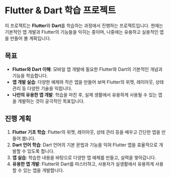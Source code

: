 # Flutter & Dart 학습 프로젝트

이 프로젝트는 **Flutter**와 **Dart**를 학습하는 과정에서 진행하는 프로젝트입니다. 현재는 기본적인 앱 개발과 Flutter의 기능들을 익히는 중이며, 나중에는 유용하고 실용적인 앱을 만들어 볼 계획입니다.

## 목표

- **Flutter와 Dart 이해**: 모바일 앱 개발에 필요한 Flutter와 Dart의 기본적인 개념과 기능을 학습합니다.
- **앱 개발 실습**: 다양한 예제와 작은 앱을 만들어 보며 Flutter의 위젯, 레이아웃, 상태 관리 등 다양한 기술을 익힙니다.
- **나만의 유용한 앱 개발**: 학습을 마친 후, 실제 생활에서 유용하게 사용될 수 있는 앱을 개발하는 것이 궁극적인 목표입니다.

## 진행 계획

1. **Flutter 기초 학습**: Flutter의 위젯, 레이아웃, 상태 관리 등을 배우고 간단한 앱을 만들어 봅니다.
2. **Dart 언어 학습**: Dart 언어의 기본 문법과 기능을 익혀 Flutter 앱을 효율적으로 개발할 수 있도록 합니다.
3. **앱 실습**: 학습한 내용을 바탕으로 다양한 앱 예제를 만들고, 실력을 쌓아갑니다.
4. **유용한 앱 개발**: Flutter와 Dart를 마스터하고, 사용자가 실생활에서 유용하게 사용할 수 있는 앱을 개발합니다.

